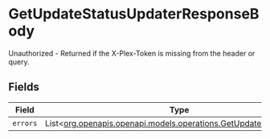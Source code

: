 # GetUpdateStatusUpdaterResponseBody

Unauthorized - Returned if the X-Plex-Token is missing from the header or query.


## Fields

| Field                                                                                                                  | Type                                                                                                                   | Required                                                                                                               | Description                                                                                                            |
| ---------------------------------------------------------------------------------------------------------------------- | ---------------------------------------------------------------------------------------------------------------------- | ---------------------------------------------------------------------------------------------------------------------- | ---------------------------------------------------------------------------------------------------------------------- |
| `errors`                                                                                                               | List<[org.openapis.openapi.models.operations.GetUpdateStatusErrors](../../models/operations/GetUpdateStatusErrors.md)> | :heavy_minus_sign:                                                                                                     | N/A                                                                                                                    |